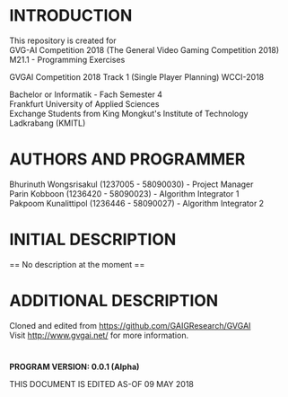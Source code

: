 # INTRODUCTION

  This repository is created for <br>
  GVG-AI Competition 2018 (The General Video Gaming Competition 2018)<br>
  M21.1 - Programming Exercises<br>

  GVGAI Competition 2018 Track 1 (Single Player Planning) WCCI-2018<br>

  Bachelor or Informatik - Fach Semester 4<br>
  Frankfurt University of Applied Sciences<br>
  Exchange Students from King Mongkut's Institute of Technology Ladkrabang (KMITL)<br>

# AUTHORS AND PROGRAMMER

  Bhurinuth Wongsrisakul (1237005 - 58090030) - Project Manager  <br>
  Parin Kobboon (1236420 - 58090023) -  Algorithm Integrator 1<br>
  Pakpoom Kunalittipol (1236446 - 58090027) - Algorithm Integrator 2<br>

# INITIAL DESCRIPTION

  == No description at the moment ==

# ADDITIONAL DESCRIPTION

  Cloned and edited from https://github.com/GAIGResearch/GVGAI <br>
  Visit http://www.gvgai.net/ for more information. <br>

# 
**PROGRAM VERSION: 0.0.1 (Alpha)<br>**

THIS DOCUMENT IS EDITED AS-OF 09 MAY 2018<br>
